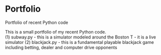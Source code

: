 # Portfolio
Portfolio of recent Python code

This is a small portfolio of my recent Python code.  
(1) subway.py - this is a simulator modeled around the Boston T - it is a live simulator
(2) blackjack.py - this is a fundamental playable blackjack game including betting, dealer and computer drive opponents


